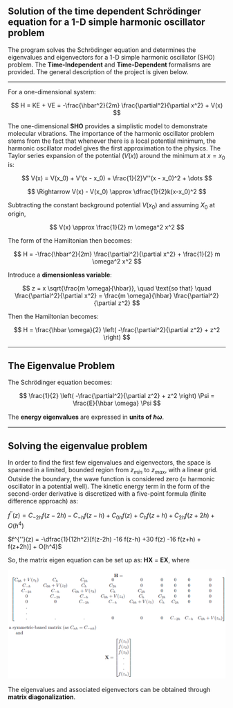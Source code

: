 Solution of the time dependent Schrödinger equation for a 1-D simple harmonic oscillator problem
-------------------------------------------------------------------------------------------------

The program solves the Schrödinger equation and determines the eigenvalues and eigenvectors for a 1-D simple harmonic oscillator (SHO) problem. The **Time-Independent** and **Time-Dependent** formalisms are provided. The general description of the project is given below.

---

For a one-dimensional system:

$$
H = KE + VE = -\frac{\hbar^2}{2m} \frac{\partial^2}{\partial x^2} + V(x)
$$

The one-dimensional **SHO** provides a simplistic model to demonstrate molecular vibrations. The importance of the harmonic oscillator problem stems from the fact that whenever there is a local potential minimum, the harmonic oscillator model gives the first approximation to the physics. The Taylor series expansion of the potential $(V(x))$ around the minimum at $x = x_0$ is:


$$
V(x) = V(x_0) + V'(x - x_0) + \frac{1}{2}V''(x - x_0)^2 + \dots
$$

$$
\Rightarrow V(x) - V(x_0) \approx \dfrac{1}{2}k(x-x_0)^2
$$

Subtracting the constant background potential $V(x_0)$ and assuming $X_0$ at origin,

$$
V(x) \approx \frac{1}{2} m \omega^2 x^2
$$

The form of the Hamiltonian then becomes:

$$
H = -\frac{\hbar^2}{2m} \frac{\partial^2}{\partial x^2} + \frac{1}{2} m \omega^2 x^2
$$

Introduce a **dimensionless variable**:

$$
z = x \sqrt{\frac{m \omega}{\hbar}}, \quad \text{so that} \quad \frac{\partial^2}{\partial x^2} = \frac{m \omega}{\hbar} \frac{\partial^2}{\partial z^2}
$$

Then the Hamiltonian becomes:

$$
H = \frac{\hbar \omega}{2} \left( -\frac{\partial^2}{\partial z^2} + z^2 \right)
$$

---

## The Eigenvalue Problem

The Schrödinger equation becomes:

$$
\frac{1}{2} \left( -\frac{\partial^2}{\partial z^2} + z^2 \right) \Psi = \frac{E}{\hbar \omega} \Psi
$$

The **energy eigenvalues** are expressed in **units of $\hbar\omega$**.

---

## Solving the eigenvalue problem
In order to find the first few eigenvalues and eigenvectors, the space is spanned in a limited, bounded region from $z_{min}$ to $z_{max}$, with a linear grid. Outside the boundary, the wave function is considered zero ($\approx$ harmonic oscillator in a potential well). The kinetic energy term in the form of the second-order derivative is discretized with a five-point formula (finite difference approach) as:

$f^{''}(z) = C_{-2h}f(z-2h) - C_{-h}f(z-h) + C_{0h}f(z) + C_hf(z+h) + C_{2h}f(z+2h) + O(h^4)$

$f^{''}(z) = -\dfrac{1}{12h^2}[f(z-2h) -16 f(z-h) +30 f(z) -16 f(z+h) + f(z+2h)] + O(h^4)$

So, the matrix eigen equation can be set up as: **HX** = **EX**, where

![Hamiltonian Matrix](H_mat.png)

The eigenvalues and associated eigenvectors can be obtained through **matrix diagonalization**.
